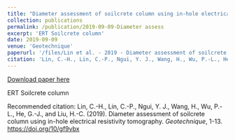 ```yaml
---
title: "Diameter assessment of soilcrete column using in-hole electrical resistivity tomography"
collection: publications
permalink: /publication/2019-09-09-Diameter assess
excerpt: 'ERT Soilcrete column'
date: 2019-09-09
venue: 'Geotechnique'
paperurl: '/files/Lin et al. - 2019 - Diameter assessment of soilcrete column using in-h.pdf'
citation: 'Lin, C.-H., Lin, C.-P., Ngui, Y. J., Wang, H., Wu, P.-L., He, G.-J., and Liu, H.-C. (2019). Diameter assessment of soilcrete column using in-hole electrical resistivity tomography. <i>Geotechnique</i>, 1-13. https://doi.org/10/gf9vbx'
---
```


<a href='/files/Lin et al. - 2019 - Diameter assessment of soilcrete column using in-h.pdf'>Download paper here</a>

ERT Soilcrete column

Recommended citation: Lin, C.-H., Lin, C.-P., Ngui, Y. J., Wang, H., Wu, P.-L., He, G.-J., and Liu, H.-C. (2019). Diameter assessment of soilcrete column using in-hole electrical resistivity tomography. <i>Geotechnique</i>, 1-13. https://doi.org/10/gf9vbx